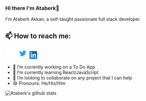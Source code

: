 ### Hi there I'm Ataberk👋
I'm Ataberk Akkan, a self-taught passionate full stack developer.<br>
## 📫 How to reach me: 
[<img src="https://raw.githubusercontent.com/Delta456/Delta456/master/img/github.png" alt="github logo" width="34">](https://github.com/ataberkakkan)     [<img src="https://raw.githubusercontent.com/Delta456/Delta456/master/img/twitter.png" alt="twitter logo" width="34">](https://twitter.com/ataberkakkan13)     [<img src="https://github.com/Amchuz/Amchuz/blob/master/linkedin.jpeg" alt="linkedin logo" width="24">](https://www.linkedin.com/in/ataberkakkan/)

<!--
Here are some ideas to get you started:
- 🤔 I’m looking for help with ...
- 💬 Ask me about ...
- 📫 How to reach me: ...
- 😄 Pronouns: ...
- ⚡ Fun fact: ...
-->

- 🔭 I’m currently working on a To Do App
- 🌱 I’m currently learning React/JavaScript
- 👯 I’m looking to collaborate on any project that I can help
- 😄 Pronouns: He/His/Him



![Ataberk's github stats](https://github-readme-stats.vercel.app/api?username=ataberkakkan&show_icons=true&hide_border=true&theme=dark)
<!-- ![Ataberk's most used languages](https://github-readme-stats.vercel.app/api/top-langs/?username=ataberkakkan&theme=dark) -->

<!---
ataberkakkan/ataberkakkan is a ✨ special ✨ repository because its `README.md` (this file) appears on your GitHub profile.
You can click the Preview link to take a look at your changes.
--->
